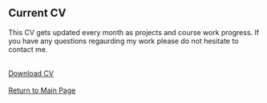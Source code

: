 
## Current CV
This CV gets updated every month as projects and course work progress. If you have any questions regaurding my work please do not hesitate to contact me.  

<br> 
<a href="https://github.com/OBrianbl/OBriantBrandon_CV/blob/master/OBriant-Brandon-CV-2019.pdf" class="nav-link">Download CV</a>
<br><br><a href="https://obrianbl.github.io/">Return to Main Page</a>



